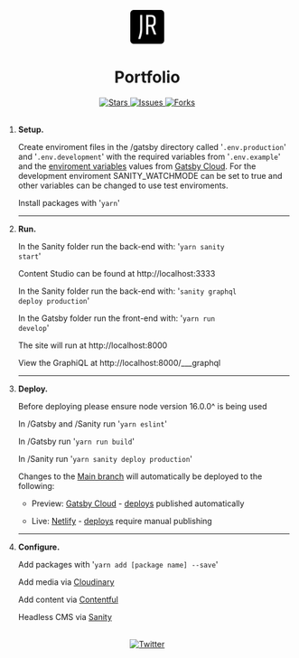 <!--
For better readability, use markdown preview.
VS Code:  ctrl-shift-v 
Atom:     ctrl-shift-m
-->

<p align="center">
  <a href="https://jasonreidd.netlify.app">
    <img alt="Netlify Site" src="gatsby/src/images/icon.png" width="60" />
  </a>
</p>
<h1 align="center">
  Portfolio
</h1>
<div align="center">
  <a href="https://github.com/JasonReidd/Portfolio/stargazers">
    <img src="https://img.shields.io/github/stars/JasonReidd/Portfolio" alt="Stars">
  </a>
  <a href="https://github.com/JasonReidd/Portfolio/issues">
    <img src="https://img.shields.io/github/issues/JasonReidd/Portfolio" alt="Issues">
  </a>
  <a href="https://github.com/JasonReidd/Portfolio/network/members">
    <img src="https://img.shields.io/github/forks/JasonReidd/Portfolio" alt="Forks">
  </a>
  </div>
<br>

1. **Setup.**

    Create enviroment files in the /gatsby directory called
    '<code>.env.production</code>' and '<code>.env.development</code>'
    with the required variables from 
    '<code>.env.example</code>' and the [enviroment variables](https://www.gatsbyjs.com/dashboard/f823cde4-1e85-4ece-87b4-ad2a6f0a2225/sites/df7b65ef-b4c5-4b57-9bda-58b55c54665d/settings/general#env-vars) values from [Gatsby Cloud](https://www.gatsbyjs.com/dashboard/f823cde4-1e85-4ece-87b4-ad2a6f0a2225/sites/df7b65ef-b4c5-4b57-9bda-58b55c54665d).
    For the development enviroment SANITY_WATCHMODE can be set to true and other variables can be changed to use test enviroments. 

    Install packages with
    '<code>yarn</code>'
    <hr/>

2.  **Run.**

    In the Sanity folder run the back-end with:
     '<code>yarn sanity start</code>'

      Content Studio can be found at http://localhost:3333

    In the Sanity folder run the back-end with:
     '<code>sanity graphql deploy production</code>'

    In the Gatsby folder run the front-end with:
     '<code>yarn run develop</code>'
    
      The site will run at http://localhost:8000

      View the GraphiQL at http://localhost:8000/___graphql 
    <hr/>

3.  **Deploy.**

    Before deploying please ensure node version 16.0.0^ is being used

    In /Gatsby and /Sanity run '<code>yarn eslint</code>' 

    In /Gatsby run '<code>yarn run build</code>'

    In /Sanity run '<code>yarn sanity deploy production</code>'

    Changes to the [Main branch](https://github.com/JasonReidd/Portfolio/tree/main) will automatically be deployed to the following:

    - Preview: [Gatsby Cloud](https://jasonreidd.gtsb.io/) - [deploys](https://www.gatsbyjs.com/dashboard/f823cde4-1e85-4ece-87b4-ad2a6f0a2225/sites/df7b65ef-b4c5-4b57-9bda-58b55c54665d/deploys) published automatically

    - Live: [Netlify](https://jasonreidd.netlify.app/) - [deploys](https://app.netlify.com/sites/jasonreidd/deploys) require manual publishing
    <hr/>

2. **Configure.**

    Add packages with '<code>yarn add [package name] --save</code>'

    Add media via [Cloudinary](https://cloudinary.com/console/c-5efd2802d1af5a180a41cae9a4a86a/media_library/folders/391c080a206c2cca6c6dd6aaea482748)
    
    Add content via [Contentful](https://app.contentful.com/spaces/0dlrb1xtuolg/entries)

    Headless CMS via [Sanity](https://www.sanity.io/manage/personal/project/a3mxaqcs)

<br/>

<div align="center">
  <a href="https://twitter.com/intent/tweet?text=Wow:&url=https%3A%2F%2Fgithub.com%2FJasonReidd%2FPortfolio">
    <img src="https://img.shields.io/twitter/url?label=Share%20via%20Twitter&logoColor=black&url=https%3A%2F%2Fgithub.com%2FJasonReidd%2FPortfolio" alt="Twitter">
  </a>
</div>